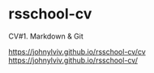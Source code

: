 # rsschool-cv
CV#1. Markdown &amp; Git

https://johnylviv.github.io/rsschool-cv/cv
https://johnylviv.github.io/rsschool-cv/

